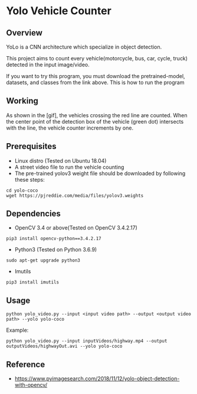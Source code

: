 # Yolo Vehicle Counter

## Overview
YoLo is a CNN architecture which specialize in object detection. 

This project aims to count every vehicle(motorcycle, bus, car, cycle, truck)  detected in the input image/video.

If you want to try this program, you must download the pretrained-model, datasets, and classes from the link above. This is how to run the program 


## Working 
As shown in the [gif], the vehicles crossing the red line are counted. When the center point of the detection box of the vehicle (green dot) intersects with the line, the vehicle counter increments by one.  

## Prerequisites
* Linux distro (Tested on Ubuntu 18.04)
* A street video file to run the vehicle counting 
* The pre-trained yolov3 weight file should be downloaded by following these steps:
```
cd yolo-coco
wget https://pjreddie.com/media/files/yolov3.weights
``` 

## Dependencies
* OpenCV 3.4 or above(Tested on OpenCV 3.4.2.17)
```
pip3 install opencv-python==3.4.2.17
```
* Python3 (Tested on Python 3.6.9)
```
sudo apt-get upgrade python3
```
* Imutils 
```
pip3 install imutils
```

## Usage
```
python yolo_video.py --input <input video path> --output <output video path> --yolo yolo-coco
```
Example: 
```
python yolo_video.py --input inputVideos/highway.mp4 --output outputVideos/highwayOut.avi --yolo yolo-coco
```
## Reference
* https://www.pyimagesearch.com/2018/11/12/yolo-object-detection-with-opencv/ 
